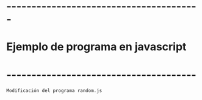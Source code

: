 # ---------------------------------------
# Ejemplo de programa en javascript
# --------------------------------------

    Modificación del programa random.js


